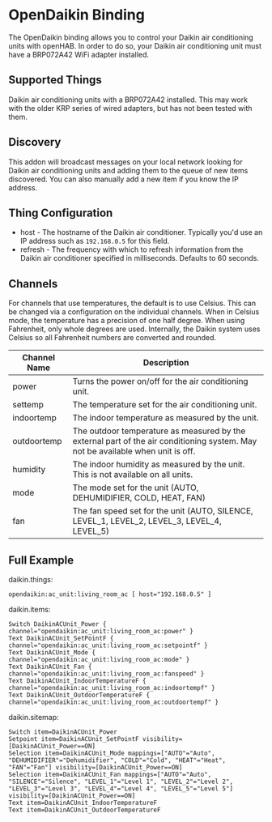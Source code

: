 # OpenDaikin Binding

The OpenDaikin binding allows you to control your Daikin air conditioning units with openHAB. In order to do so, your Daikin air conditioning unit must have a BRP072A42 WiFi adapter installed.

## Supported Things

Daikin air conditioning units with a BRP072A42 installed. This may work with the older KRP series of wired adapters, but has not been tested with them.

## Discovery

This addon will broadcast messages on your local network looking for Daikin air conditioning units and adding them to the queue of new items discovered. You can also manually add a new item if you know the IP address.

## Thing Configuration

* host - The hostname of the Daikin air conditioner. Typically you'd use an IP address such as `192.168.0.5` for this field.
* refresh - The frequency with which to refresh information from the Daikin air conditioner specified in milliseconds. Defaults to 60 seconds.

## Channels

For channels that use temperatures, the default is to use Celsius. This can be changed via a configuration on the individual channels. When in Celsius mode, the temperature has a precision of one half degree. When using Fahrenheit, only whole degrees are used. Internally, the Daikin system uses Celsius so all Fahrenheit numbers are converted and rounded.

| Channel Name | Description |
|--------------|---------------------------------------------------------------------------------------------|
| power        | Turns the power on/off for the air conditioning unit.                                       |
| settemp      | The temperature set for the air conditioning unit.                                          |
| indoortemp   | The indoor temperature as measured by the unit.                                             |
| outdoortemp  | The outdoor temperature as measured by the external part of the air conditioning system. May not be available when unit is off. |
| humidity     | The indoor humidity as measured by the unit. This is not available on all units.            |
| mode         | The mode set for the unit (AUTO, DEHUMIDIFIER, COLD, HEAT, FAN)                             |
| fan          | The fan speed set for the unit (AUTO, SILENCE, LEVEL_1, LEVEL_2, LEVEL_3, LEVEL_4, LEVEL_5) |


## Full Example

daikin.things:

```
opendaikin:ac_unit:living_room_ac [ host="192.168.0.5" ]
```

daikin.items:

```
Switch DaikinACUnit_Power { channel="opendaikin:ac_unit:living_room_ac:power" }
Text DaikinACUnit_SetPointF { channel="opendaikin:ac_unit:living_room_ac:setpointf" }
Text DaikinACUnit_Mode { channel="opendaikin:ac_unit:living_room_ac:mode" }
Text DaikinACUnit_Fan { channel="opendaikin:ac_unit:living_room_ac:fanspeed" }
Text DaikinACUnit_IndoorTemperatureF { channel="opendaikin:ac_unit:living_room_ac:indoortempf" }
Text DaikinACUnit_OutdoorTemperatureF { channel="opendaikin:ac_unit:living_room_ac:outdoortempf" }
```

daikin.sitemap:

```
Switch item=DaikinACUnit_Power
Setpoint item=DaikinACUnit_SetPointF visibility=[DaikinACUnit_Power==ON]
Selection item=DaikinACUnit_Mode mappings=["AUTO"="Auto", "DEHUMIDIFIER"="Dehumidifier", "COLD"="Cold", "HEAT"="Heat", "FAN"="Fan"] visibility=[DaikinACUnit_Power==ON]
Selection item=DaikinACUnit_Fan mappings=["AUTO"="Auto", "SILENCE"="Silence", "LEVEL_1"="Level 1", "LEVEL_2"="Level 2", "LEVEL_3"="Level 3", "LEVEL_4"="Level 4", "LEVEL_5"="Level 5"] visibility=[DaikinACUnit_Power==ON]
Text item=DaikinACUnit_IndoorTemperatureF
Text item=DaikinACUnit_OutdoorTemperatureF
```
